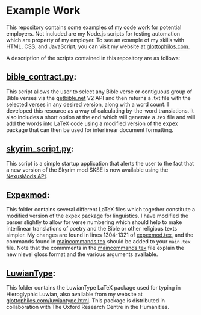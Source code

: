 # Example Work
This repository contains some examples of my code work for potential employers. Not included are my Node.js scripts for testing automation which are property of my employer. To see an example of my skills with HTML, CSS, and JavaScript, you can visit my website at [glottophilos.com](https://glottophilos.com).

A description of the scripts contained in this repository are as follows:

## [bible_contract.py](bible_contract.py):
This script allows the user to select any Bible verse or contiguous group of Bible verses via the [getbible.net](https://getbible.net) V2 API and then returns a .txt file with the selected verses in any desired version, along with a word count. I developed this resource as a way of calculating by-the-word translations. It also includes a short option at the end which will generate a .tex file and will add the words into LaTeX code using a modified version of the [expex](https://ctan.org/pkg/expex?lang=en) package that can then be used for interlinear document formatting.

## [skyrim_script.py](skyrim_script.py):
This script is a simple startup application that alerts the user to the fact that a new version of the Skyrim mod SKSE is now available using the [NexusMods API](https://app.swaggerhub.com/apis-docs/NexusMods/nexus-mods_public_api_params_in_form_data/1.0#/).

## [Expexmod](Expexmod):
This folder contains several different LaTeX files which together constitute a modified version of the expex package for linguistics. I have modified the parser slightly to allow for verse numbering which should help to make interlinear translations of poetry and the Bible or other religious texts simpler. My changes are found in lines 1304-1321 of [expexmod.tex](Expexmod/expexmod.tex), and the commands found in [maincommands.tex](Expexmod/maincommands.tex) should be added to your `main.tex` file. Note that the commments in the [maincommands.tex](Expexmod/maincommands.tex) file explain the new nlevel gloss format and the various arguments available.

## [LuwianType](luwiantype):
This folder contains the LuwianType LaTeX package used for typing in Hieroglyphic Luwian, also available from my website at [glottophilos.com/luwiantype.html](https://glottophilos.com/luwiantype.html). This package is distributed in collaboration with The Oxford Research Centre in the Humanities.
